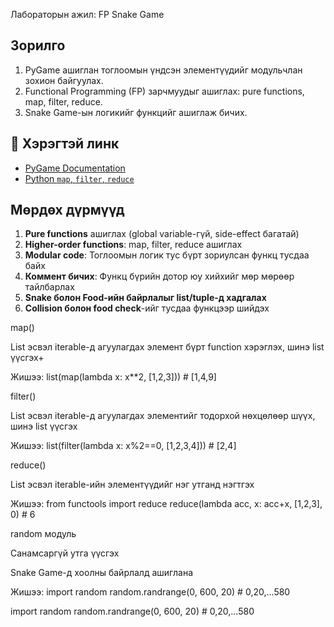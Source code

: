 Лабораторын ажил: FP Snake Game

## Зорилго

1. PyGame ашиглан тоглоомын үндсэн элементүүдийг модульчлан зохион байгуулах.
2. Functional Programming (FP) зарчмуудыг ашиглах: pure functions, map, filter, reduce.
3. Snake Game-ын логикийг функцийг ашиглаж бичих.


## 🔗 Хэрэгтэй линк

- [PyGame Documentation](https://www.pygame.org/docs/)
- [Python `map`, `filter`, `reduce`](https://docs.python.org/3/library/functions.html)



## Мөрдөх дүрмүүд

1. **Pure functions** ашиглах (global variable-гүй, side-effect багатай)
2. **Higher-order functions**: map, filter, reduce ашиглах
3. **Modular code**: Тоглоомын логик тус бүрт зориулсан функц тусдаа байх
4. **Коммент бичих**: Функц бүрийн дотор юу хийхийг мөр мөрөөр тайлбарлах
5. **Snake болон Food-ийн байрлалыг list/tuple-д хадгалах**
6. **Collision болон food check**-ийг тусдаа функцээр шийдэх

map()

List эсвэл iterable-д агуулагдах элемент бүрт function хэрэглэх, шинэ list үүсгэх+

Жишээ: list(map(lambda x: x\*\*2, [1,2,3])) # [1,4,9]

filter()

List эсвэл iterable-д агуулагдах элементийг тодорхой нөхцөлөөр шүүх, шинэ list үүсгэх

Жишээ: list(filter(lambda x: x%2==0, [1,2,3,4])) # [2,4]

reduce()

List эсвэл iterable-ийн элементүүдийг нэг утганд нэгтгэх

Жишээ: from functools import reduce
reduce(lambda acc, x: acc+x, [1,2,3], 0) # 6

random модуль

Санамсаргүй утга үүсгэх

Snake Game-д хоолны байрлалд ашиглана

Жишээ: import random
random.randrange(0, 600, 20) # 0,20,...580

import random
random.randrange(0, 600, 20) # 0,20,...580